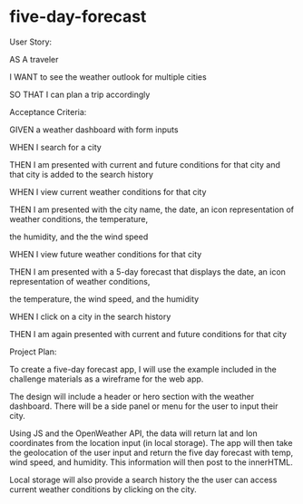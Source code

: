 # five-day-forecast

User Story: <p>
    AS A traveler<p>
    I WANT to see the weather outlook for multiple cities<p>
    SO THAT I can plan a trip accordingly<p>

Acceptance Criteria:<p>
    GIVEN a weather dashboard with form inputs<p>
    WHEN I search for a city<p>
    THEN I am presented with current and future conditions for that city and that city is added to the search history<p>
    WHEN I view current weather conditions for that city<p>
    THEN I am presented with the city name, the date, an icon representation of weather conditions, the temperature,<p> the    humidity, and the the wind speed<p>
    WHEN I view future weather conditions for that city<p>
    THEN I am presented with a 5-day forecast that displays the date, an icon representation of weather conditions,<p> the  temperature, the wind speed, and the humidity<p>
    WHEN I click on a city in the search history<p>
    THEN I am again presented with current and future conditions for that city<p>

Project Plan:<p>
    To create a five-day forecast app, I will use the example included in the challenge materials as a wireframe for the web app. <p> The design will include a header or hero section with the weather dashboard.   There will be a side panel or menu for the user to input their city.<p> Using JS and the OpenWeather API, the data will return lat and lon coordinates from the location input (in local storage). The app will then take the geolocation of the user input and return the five day forecast with temp, wind speed, and humidity. This information will then post to the innerHTML.<p> Local storage will also provide a search history the the user can access current weather conditions by clicking on the city.